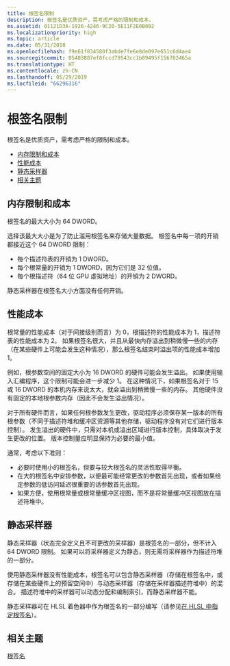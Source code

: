 ```yaml
---
title: 根签名限制
description: 根签名是优质资产，需考虑严格的限制和成本。
ms.assetid: 01121D3A-1926-4246-9C20-5E11F2E0B092
ms.localizationpriority: high
ms.topic: article
ms.date: 05/31/2018
ms.openlocfilehash: f9e61f834580f3abde7fe6e8de097e651c6d4ae4
ms.sourcegitcommit: 05483887ef8fccd79543cc1b89495f156702465a
ms.translationtype: HT
ms.contentlocale: zh-CN
ms.lasthandoff: 05/29/2019
ms.locfileid: "66296316"
---
```

# <a name="root-signature-limits"></a>根签名限制

根签名是优质资产，需考虑严格的限制和成本。

-   [内存限制和成本](#memory-limits-and-costs)
-   [性能成本](#performance-costs)
-   [静态采样器](#static-samplers)
-   [相关主题](#related-topics)

## <a name="memory-limits-and-costs"></a>内存限制和成本

根签名的最大大小为 64 DWORD。

选择该最大大小是为了防止滥用根签名来存储大量数据。 根签名中每一项的开销都接近这个 64 DWORD 限制：

-   每个描述符表的开销为 1 DWORD。
-   每个根常量的开销为 1 DWORD，因为它们是 32 位值。
-   每个根描述符（64 位 GPU 虚拟地址）的开销为 2 DWORD。

静态采样器在根签名大小方面没有任何开销。

## <a name="performance-costs"></a>性能成本

根常量的性能成本（对于间接级别而言）为 0，根描述符的性能成本为 1，描述符表的性能成本为 2。 如果根签名很大，并且从最快内存溢出到稍微慢一些的内存（在某些硬件上可能会发生这种情况），那么根签名结束时溢出项的性能成本增加 1。

例如，根参数空间的固定大小为 16 DWORD 的硬件可能会发生溢出。 如果使用输入汇编程序，这个限制可能会进一步减少 1。 在这种情况下，如果根签名对于 15 或 16 DWORD 的本机内存来说太大，就会溢出到稍微慢一些的内存。 其他硬件没有固定的本地根参数内存（因此不会发生溢出情况）。

对于所有硬件而言，如果任何根参数发生更改，驱动程序必须保存某一版本的所有根参数（不同于描述符堆和缓冲区资源等其他存储，驱动程序没有对它们进行版本控制）。 发生溢出的硬件中，只需对本机或溢出区域进行版本控制，具体取决于发生更改的位置。 版本控制量应明显保持为必要的最小值。

通常，考虑以下准则：

-   必要时使用小的根签名，但要与较大根签名的灵活性取得平衡。
-   在大的根签名中安排参数，以便最可能经常更改的参数首先出现，或者如果给定参数的低访问延迟很重要的话参数首先出现。
-   如果方便，使用根常量或根常量缓冲区视图，而不是将常量缓冲区视图放在描述符堆中。

## <a name="static-samplers"></a>静态采样器

静态采样器（状态完全定义且不可更改的采样器）是根签名的一部分，但不计入 64 DWORD 限制。 如果可以将采样器定义为静态，则无需将采样器作为描述符堆的一部分。

使用静态采样器没有性能成本，根签名可以包含静态采样器（存储在根签名中，或存储在某些硬件上的预留空间中）与动态采样器（存储在采样器描述符堆中）的混合。 描述符堆中的采样器可以动态分配和编制索引，而静态采样器不能。

静态采样器可在 HLSL 着色器中作为根签名的一部分编写（请参见[在 HLSL 中指定根签名](specifying-root-signatures-in-hlsl.md)）。

## <a name="related-topics"></a>相关主题

<dl> <dt>

[根签名](root-signatures.md)
</dt> </dl>

 

 




